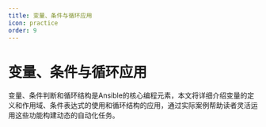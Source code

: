 ```yaml
---
title: 变量、条件与循环应用
icon: practice
order: 9
---
```


# 变量、条件与循环应用

变量、条件判断和循环结构是Ansible的核心编程元素，本文将详细介绍变量的定义和作用域、条件表达式的使用和循环结构的应用，通过实际案例帮助读者灵活运用这些功能构建动态的自动化任务。
